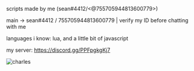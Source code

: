 scripts made by me (sean#4412/<@755705944813600779>)

main -> sean#4412 / 755705944813600779 | verify my ID before chatting with me

languages i know: lua, and a little bit of javascript

my server: https://discord.gg/PPFpgkgKj7


![charles](https://user-images.githubusercontent.com/81285236/162644638-c928fc8e-6b97-482c-ae29-c1401409eb80.png)
